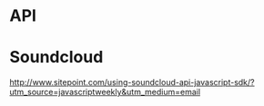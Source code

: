 # API

# Soundcloud
http://www.sitepoint.com/using-soundcloud-api-javascript-sdk/?utm_source=javascriptweekly&utm_medium=email
